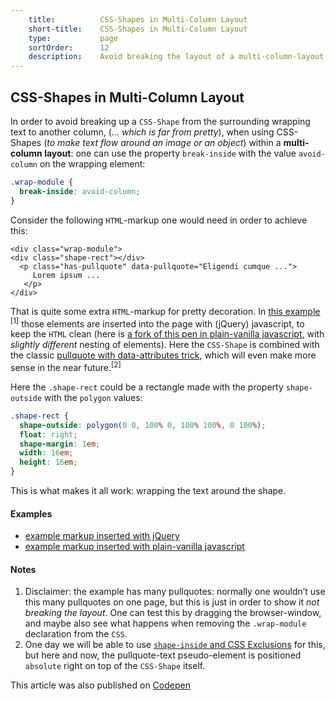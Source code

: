 ```yaml
---
    title:          CSS-Shapes in Multi-Column Layout
    short-title:    CSS-Shapes in Multi-Column Layout
    type:           page
    sortOrder:      12
    description:    Avoid breaking the layout of a multi-column-layout when using CSS-Shapes
---
```


## CSS-Shapes in Multi-Column Layout

In order to avoid breaking up a `CSS-Shape` from the surrounding wrapping text to another column, (_... which is far from pretty_), when using CSS-Shapes (_to make text flow around an image or an object_) within a <strong>multi-column layout</strong>: one can use the property `break-inside` with the value `avoid-column` on the wrapping element:

```css
.wrap-module {
  break-inside: avoid-column;
}
```

Consider the following `HTML`-markup one would need in order to achieve this:

```markup
<div class="wrap-module">
<div class="shape-rect"></div>
  <p class="has-pullquote" data-pullquote="Eligendi cumque ...">
     Lorem ipsum ...
   </p>
</div>
```

That is quite some extra `HTML`-markup for pretty decoration. In [this example](http://codepen.io/atelierbram/pen/Iujdi) <sup>[1]</sup> those elements are inserted into the page with (jQuery) javascript, to keep the `HTML` clean (here is [a fork of this pen in plain-vanilla javascript](http://codepen.io/atelierbram/pen/aoKus/), with _slightly different_ nesting of elements). Here the `CSS-Shape` is combined with the classic [pullquote with data-attributes trick](http://codepen.io/aarongustafson/pen/zxKdh), which will even make more sense in the near future.<sup>[2]</sup>

Here the `.shape-rect` could be a rectangle made with the property `shape-outside` with the `polygon` values:

```css
.shape-rect {
  shape-outside: polygon(0 0, 100% 0, 100% 100%, 0 100%);
  float: right;
  shape-margin: 1em;
  width: 16em;
  height: 16em;
}
```

This is what makes it all work: wrapping the text around the shape.

#### Examples
- [example markup inserted with jQuery](http://codepen.io/atelierbram/pen/Iujdi)
- [example markup inserted with plain-vanilla javascript](http://codepen.io/atelierbram/pen/aoKus/)

#### Notes
1. Disclaimer: the example has many pullquotes: normally one wouldn’t use this many pullquotes on one page, but this is just in order to show it _not breaking the layout_. One can test this by dragging the browser-window, and maybe also see what happens when removing the `.wrap-module` declaration from the `CSS`.
1. One day we will be able to use [`shape-inside` and CSS Exclusions](http://alistapart.com/article/css-shapes-101#section8) for this, but here and now, the pullquote-text pseudo-element is positioned `absolute` right on top of the `CSS-Shape` itself.

<span class="note">This article was also published on [Codepen](http://codepen.io/atelierbram/blog/css-shapes-in-multi-column-layout)</span>
